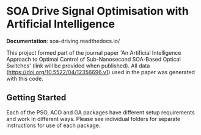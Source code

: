 # SOA Drive Signal Optimisation with Artificial Intelligence

**Documentation**: soa-driving.readthedocs.io/

This project formed part of the journal paper 'An Artificial 
Intelligence Approach to Optimal Control of Sub-Nanosecond 
SOA-Based Optical Switches' (link will be provided when published). 
All data (https://doi.org/10.5522/04/12356696.v1) used in the 
paper was generated with this code. 



## Getting Started

Each of the PSO, ACO and GA packages have different setup requirements
and work in different ways. Please see individual folders for separate
instructions for use of each package.


